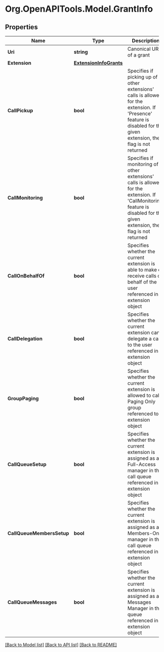 
# Org.OpenAPITools.Model.GrantInfo

## Properties

Name | Type | Description | Notes
------------ | ------------- | ------------- | -------------
**Uri** | **string** | Canonical URI of a grant | [optional] 
**Extension** | [**ExtensionInfoGrants**](ExtensionInfoGrants.md) |  | [optional] 
**CallPickup** | **bool** | Specifies if picking up of other extensions&#39; calls is allowed for the extension. If &#39;Presence&#39; feature is disabled for the given extension, the flag is not returned | [optional] 
**CallMonitoring** | **bool** | Specifies if monitoring of other extensions&#39; calls is allowed for the extension. If &#39;CallMonitoring&#39; feature is disabled for the given extension, the flag is not returned | [optional] 
**CallOnBehalfOf** | **bool** | Specifies whether the current extension is able to make or receive calls on behalf of the user referenced in extension object | [optional] 
**CallDelegation** | **bool** | Specifies whether the current extension can delegate a call to the user referenced in extension object | [optional] 
**GroupPaging** | **bool** | Specifies whether the current extension is allowed to call Paging Only group referenced to in extension object | [optional] 
**CallQueueSetup** | **bool** | Specifies whether the current extension is assigned as a Full-Access manager in the call queue referenced in extension object | [optional] 
**CallQueueMembersSetup** | **bool** | Specifies whether the current extension is assigned as a Members-Only manager in the call queue referenced in extension object | [optional] 
**CallQueueMessages** | **bool** | Specifies whether the current extension is assigned as a Messages Manager in the queue referenced in extension object | [optional] 

[[Back to Model list]](../README.md#documentation-for-models)
[[Back to API list]](../README.md#documentation-for-api-endpoints)
[[Back to README]](../README.md)

